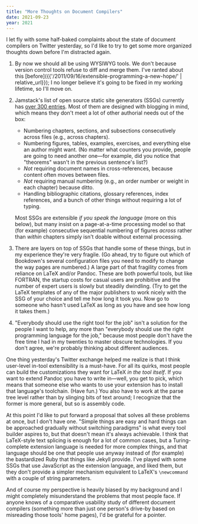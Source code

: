 ```yaml
---
title: "More Thoughts on Document Compilers"
date: 2021-09-23
year: 2021
---
```


I let fly with some half-baked complaints about the state of document compilers on Twitter yesterday,
so I'd like to try to get some more organized thoughts down before I'm distracted again.

1. By now we should all be using WYSIWYG tools.
   We don't because version control tools refuse to diff and merge them.
   I've ranted about this [before]({{'/2011/09/16/extensible-programming-a-new-hope/' | relative_url}});
   I no longer believe it's going to be fixed in my working lifetime,
   so I'll move on.

1. Jamstack's list of open source static site generators (SSGs) currently has
   [over 300 entries](https://jamstack.com/generators/).
   Most of them are designed with blogging in mind,
   which means they don't meet a lot of other authorial needs out of the box:

   - Numbering chapters, sections, and subsections consecutively across files (e.g., across chapters).
   - Numbering figures, tables, examples, exercises, and everything else an author might want.
     (No matter what counters you provide, people are going to need another one—for example,
     did you notice that "theorems" wasn't in the previous sentence's list?)
   - *Not* requiring document names in cross-references,
     because content often moves between files.
   - *Not* requiring manual numbering (e.g., an order number or weight in each chapter) because ditto.
   - Handling bibliographic citations, glossary references, index references, and a bunch of other things
     without requiring a lot of typing.

   Most SSGs are extensible *if you speak the language* (more on this below),
   but many insist on a page-at-a-time processing model
   so that (for example) consecutive sequential numbering of figures *across* rather than *within* chapters
   simply isn't doable without external processing.

1. There are layers on top of SSGs that handle some of these things,
   but in my experience they're very fragile.
   (Go ahead, try to figure out which of Bookdown's several configuration files you need to modify
   to change the way pages are numbered.)
   A large part of that fragility comes from reliance on LaTeX and/or Pandoc.
   These are both powerful tools,
   but like FORTRAN,
   the startup costs for casual users are prohibitive
   and the number of expert users is slowly but steadily dwindling.
   (Try to get the LaTeX templates of any of the major publishers to work nicely with the SSG of your choice
   and tell me how long it took you.
   Now go to someone who hasn't used LaTeX as long as you have and see how long it takes them.)

1. "Everybody should use the right tool for the job" isn't a solution for the people I want to help,
   any more than "everybody should use the right programming language for the job,"
   because most people don't have the free time I had in my twenties to master obscure technologies.
   If you don't agree,
   we're probably thinking about different audiences.

One thing yesterday's Twitter exchange helped me realize is that
I think user-level in-tool extensibility is a must-have.
For all its quirks,
most people can build the customizations they want for LaTeX *in the tool itself*.
If you want to extend Pandoc you have to write in—well,
you get to pick,
which means that someone else who wants to use your extension has to install that language's toolchain.
(Have fun.)
You also have to work at the parse tree level rather than by slinging bits of text around;
I recognize that the former is more general,
but so is assembly code.

At this point I'd like to put forward a proposal that solves all these problems at once,
but I don't have one.
"Simple things are easy and hard things can be approached gradually without switching paradigms"
is what every tool builder aspires to,
but that doesn't mean it's always achievable.
I think that LaTeX-style text splicing is enough for a lot of common cases,
but a Turing-complete extension language is needed for more complex things,
and that language should be one that people use anyway instead of (for example)
the bastardized Ruby that things like Jekyll provide.
I've played with some SSGs that use JavaScript as the extension language,
and liked them,
but they don't provide a simpler mechanism equivalent to LaTeX's `\newcommand`
with a couple of string parameters.

And of course my perspective is heavily biased by my background
and I might completely misunderstand the problems that most people face.
If anyone knows of a comparative usability study of different document compilers
(something more than just one person's drive-by based on misreading those tools' home pages),
I'd be grateful for a pointer.
